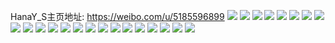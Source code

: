 HanaY_S主页地址: https://weibo.com/u/5185596899 
![](https://wx4.sinaimg.cn/mw2000/005EWeDFly1h973xymib8j30po0pogsu.jpg) 
![](https://wx4.sinaimg.cn/mw2000/005EWeDFly1h8wx99odz9j31e71ujb29.jpg) 
![](https://wx4.sinaimg.cn/mw2000/005EWeDFly1h8wx9adv4wj32u635s4qr.jpg) 
![](https://wx4.sinaimg.cn/mw2000/005EWeDFly1h8wx9bf5m7j31o0280b2a.jpg) 
![](https://wx4.sinaimg.cn/mw2000/005EWeDFly1h8ax4m7erhj30zz0zzaw1.jpg) 
![](https://wx4.sinaimg.cn/mw2000/005EWeDFly1h8ax4mtno9j32wb268hdu.jpg) 
![](https://wx4.sinaimg.cn/mw2000/005EWeDFly1h8ax4n7y3aj30lc0sgq96.jpg) 
![](https://wx4.sinaimg.cn/mw2000/005EWeDFly1h8ax4lqs8lj30u80u7qf0.jpg) 
![](https://wx4.sinaimg.cn/mw2000/005EWeDFly1h8ax4oaj2aj331j340nph.jpg) 
![](https://wx4.sinaimg.cn/mw2000/005EWeDFly1h8ax4pdfnaj32l735s4qq.jpg) 
![](https://wx4.sinaimg.cn/mw2000/005EWeDFly1h8ax4q9y5vj334032aqv7.jpg) 
![](https://wx4.sinaimg.cn/mw2000/005EWeDFly1h8ax4r23anj33402c0x6p.jpg) 
![](https://wx4.sinaimg.cn/mw2000/005EWeDFly1h8ax4s8w4xj3340340u10.jpg) 
![](https://wx4.sinaimg.cn/mw2000/005EWeDFly1h7wymgw6kuj334033o4qs.jpg) 
![](https://wx4.sinaimg.cn/mw2000/005EWeDFly1h7oojitaclj30u01407dp.jpg) 
![](https://wx4.sinaimg.cn/mw2000/005EWeDFly1h7oojjb11cj30u0141gp8.jpg) 
![](https://wx4.sinaimg.cn/mw2000/005EWeDFly1h7oojt3m7nj30u0140k1g.jpg) 
![](https://wx4.sinaimg.cn/mw2000/005EWeDFly1h7jnp5wzx1j31nr24b4qp.jpg) 
![](https://wx4.sinaimg.cn/mw2000/005EWeDFly1h7jnp0g2epj30yp1a9ao5.jpg) 
![](https://wx4.sinaimg.cn/mw2000/005EWeDFly1h8ufx8usbjj31311g1kjl.jpg) 
![](https://wx4.sinaimg.cn/mw2000/005EWeDFly1h6f85e601lj31r02bztuh.jpg) 
![](https://wx4.sinaimg.cn/mw2000/005EWeDFly1h6f85hf6e3j30yb17cdoh.jpg) 
![](https://wx4.sinaimg.cn/mw2000/005EWeDFly1h6f85elwf5j32c02c0kix.jpg) 
